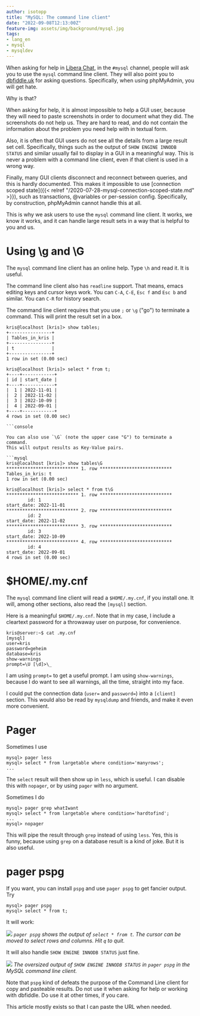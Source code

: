 ```yaml
---
author: isotopp
title: "MySQL: The command line client"
date: "2022-09-08T12:13:00Z"
feature-img: assets/img/background/mysql.jpg
tags:
- lang_en
- mysql
- mysqldev
---
```


When asking for help in [Libera Chat](https://libera.chat/), in the `#mysql` channel, people will ask you to use the `mysql` command line client.
They will also point you to [dbfiddle.uk](https://dbfiddle.uk/) for asking questions.
Specifically, when using phpMyAdmin, you will get hate.

Why is that?

When asking for help, it is almost impossible to help a GUI user, because they will need to paste screenshots in order to document what they did.
The screenshots do not help us.
They are hard to read, and do not contain the information about the problem you need help with in textual form.

Also, it is often that GUI users do not see all the details from a large result set cell.
Specifically, things such as the output of `SHOW ENGINE INNODB STATUS` and similar usually fail to display in a GUI in a meaningful way.
This is never a problem with a command line client, even if that client is used in a wrong way.

Finally, many GUI clients disconnect and reconnect between queries, and this is hardly documented.
This makes it impossible to use 
[connection scoped state]({{< relref "/2020-07-28-mysql-connection-scoped-state.md" >}}),
such as transactions, @variables or per-session config.
Specifically, by construction, phpMyAdmin cannot handle this at all.

This is why we ask users to use the `mysql` command line client.
It works, we know it works, and it can handle large result sets in a way that is helpful to you and us.

# Using \g and \G

The `mysql` command line client has an online help.
Type `\h` and read it.
It is useful.

The command line client also has `readline` support.
That means, emacs editing keys and cursor keys work.
You can `C-A`, `C-E`, `Esc f` and `Esc b` and similar.
You can `C-R` for history search.

The command line client requires that you use `;` or `\g` ("go") to terminate a command.
This will print the result set in a box.

```mysql
kris@localhost [kris]> show tables;
+----------------+
| Tables_in_kris |
+----------------+
| t              |
+----------------+
1 row in set (0.00 sec)

kris@localhost [kris]> select * from t;
+----+------------+
| id | start_date |
+----+------------+
|  1 | 2022-11-01 |
|  2 | 2022-11-02 |
|  3 | 2022-10-09 |
|  4 | 2022-09-01 |
+----+------------+
4 rows in set (0.00 sec)

```console

You can also use `\G` (note the upper case "G") to terminate a command.
This will output results as Key-Value pairs.

```mysql
kris@localhost [kris]> show tables\G
*************************** 1. row ***************************
Tables_in_kris: t
1 row in set (0.00 sec)

kris@localhost [kris]> select * from t\G
*************************** 1. row ***************************
        id: 1
start_date: 2022-11-01
*************************** 2. row ***************************
        id: 2
start_date: 2022-11-02
*************************** 3. row ***************************
        id: 3
start_date: 2022-10-09
*************************** 4. row ***************************
        id: 4
start_date: 2022-09-01
4 rows in set (0.00 sec)
```

# $HOME/.my.cnf

The `mysql` command line client will read a `$HOME/.my.cnf`, if you install one.
It will, among other sections, also read the `[mysql]` section.

Here is a meaningful `$HOME/.my.cnf`.
Note that in my case, I include a cleartext password for a throwaway user on purpose, for convenience.

```console
kris@server:~$ cat .my.cnf
[mysql]
user=kris
password=geheim
database=kris
show-warnings
prompt=\U [\d]>\_
```

I am using `prompt=` to get a useful prompt.
I am using `show-warnings`, because I do want to see all warnings, all the time, straight into my face.

I could put the connection data (`user=` and `password=`) into a `[client]` section.
This would also be read by `mysqldump` and friends, and make it even more convenient.

# Pager

Sometimes I use

```mysql
mysql> pager less
mysql> select * from largetable where condition='manyrows';
...
```

The `select` result will then show up in `less`, which is useful.
I can disable this with `nopager`, or by using `pager` with no argument.

Sometimes I do

```mysql
mysql> pager grep whatIwant
mysql> select * from largetable where condition='hardtofind';
...
mysql> nopager
```

This will pipe the result through `grep` instead of using `less`.
Yes, this is funny, because using `grep` on a database result is a kind of joke.
But it is also useful.

# pager pspg

If you want, you can install `pspg` and use `pager pspg` to get fancier output.
Try

```mysql
mysql> pager pspg
mysql> select * from t;
```

It will work:

![](/uploads/2022/12/mysql-client-01.png)
*`pager pspg` shows the output of `select * from t`. The cursor can be moved to select rows and columns. Hit `q` to quit.*

It will also handle `SHOW ENGINE INNODB STATUS` just fine.

![](/uploads/2022/12/mysql-client-02.png)
*The oversized output of `SHOW ENGINE INNODB STATUS` in `pager pspg` in the MySQL command line client.*

Note that `pspg` kind of defeats the purpose of the Command Line client for copy and pasteable results.
Do not use it when asking for help or working with dbfiddle.
Do use it at other times, if you care.

This article mostly exists so that I can paste the URL when needed.
